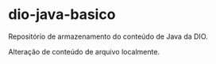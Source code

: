 # dio-java-basico
Repositório de armazenamento do conteúdo de Java da DIO.

Alteração de conteúdo de arquivo localmente.
